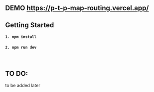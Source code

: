 ## DEMO https://p-t-p-map-routing.vercel.app/

## Getting Started
#### `1. npm install`
#### `2. npm run dev`

<br>

## TO DO:

to be added later 
